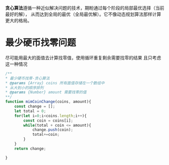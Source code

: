 **贪心算法**遵循一种近似解决问题的技术，期盼通过每个阶段的局部最优选择（当前最好的解），
从而达到全局的最优（全局最优解）。它不像动态规划算法那样计算更大的格局。

# 最少硬币找零问题
尽可能用最大的面值去计算找零值，使用循环重复剩余需要找零的结果
且只考虑这一种情况
```javascript
/**
* 最少硬币找零-贪心算法
* @params {Array} coins 所有面值存储在一个数组中
* 从大到小的顺序排列
* @params {Number} amount 需要找零的值
**/
function mimCoinChange(coins, amount){
    const change = [];
    let total = 0;
    for(let i=0;i<coins.length;i++){
        const coin = coins[i];
        while(total + coin <= amount){
            change.push(coin);
            total+=coin;
        }
    }
    return change;

}
```
